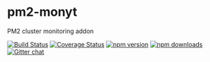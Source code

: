 # pm2-monyt

PM2 cluster monitoring addon

[![Build Status](https://travis-ci.org/Pitzcarraldo/pm2-monyt.svg)](https://travis-ci.org/Pitzcarraldo/pm2-monyt)
[![Coverage Status](https://coveralls.io/repos/github/Pitzcarraldo/pm2-monyt/badge.svg?branch=master)](https://coveralls.io/github/Pitzcarraldo/pm2-monyt?branch=master)
[![npm version](https://img.shields.io/npm/v/reduxible.svg?style=flat-square)](https://www.npmjs.com/package/reduxible)
[![npm downloads](https://img.shields.io/npm/dm/reduxible.svg?style=flat-square)](https://www.npmjs.com/package/reduxible)
[![Gitter chat](https://badges.gitter.im/gitterHQ/gitter.png)](https://gitter.im/Pitzcarraldo/pm2-monyt)
